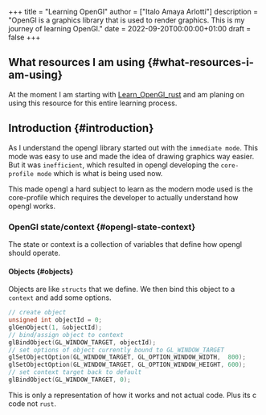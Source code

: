 +++
title = "Learning OpenGl"
author = ["Italo Amaya Arlotti"]
description = "OpenGl is a graphics library that is used to render graphics. This is my journey of learning OpenGl."
date = 2022-09-20T00:00:00+01:00
draft = false
+++

## What resources I am using {#what-resources-i-am-using}

At the moment I am starting with [Learn_OpenGl_rust](https://github.com/bwasty/learn-opengl-rs) and am planing on using this resource for this entire learning process.


## Introduction {#introduction}

As I understand the opengl library started out with the `immediate mode`. This mode was easy to use and made the idea of drawing graphics way easier. But it was `inefficient`, which resulted in opengl developing the `core-profile mode` which is what is being used now.

This made opengl a hard subject to learn as the modern mode used is the core-profile which requires the developer to actually understand how opengl works.


### OpenGl state/context {#opengl-state-context}

The state or context is a collection of variables that define how opengl should operate.


#### Objects {#objects}

Objects are like `structs` that we define. We then bind this object to a `context` and add some options.

```c
// create object
unsigned int objectId = 0;
glGenObject(1, &objectId);
// bind/assign object to context
glBindObject(GL_WINDOW_TARGET, objectId);
// set options of object currently bound to GL_WINDOW_TARGET
glSetObjectOption(GL_WINDOW_TARGET, GL_OPTION_WINDOW_WIDTH,  800);
glSetObjectOption(GL_WINDOW_TARGET, GL_OPTION_WINDOW_HEIGHT, 600);
// set context target back to default
glBindObject(GL_WINDOW_TARGET, 0);
```

This is only a representation of how it works and not actual code. Plus its c code not `rust`.
